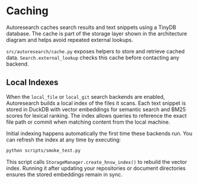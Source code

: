 # Caching

Autoresearch caches search results and text snippets using a TinyDB database. The cache is part of the storage layer shown in the architecture diagram and helps avoid repeated external lookups.

`src/autoresearch/cache.py` exposes helpers to store and retrieve cached data. `Search.external_lookup` checks this cache before contacting any backend.

## Local Indexes

When the `local_file` or `local_git` search backends are enabled,
Autoresearch builds a local index of the files it scans.  Each text
snippet is stored in DuckDB with vector embeddings for semantic search
and BM25 scores for lexical ranking.  The index allows queries to
reference the exact file path or commit when matching content from the
local machine.

Initial indexing happens automatically the first time these backends run.
You can refresh the index at any time by executing:

```bash
python scripts/smoke_test.py
```

This script calls `StorageManager.create_hnsw_index()` to rebuild the
vector index.  Running it after updating your repositories or document
directories ensures the stored embeddings remain in sync.

